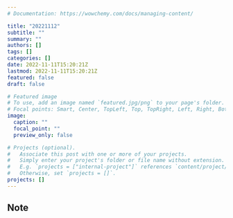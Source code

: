 ```yaml
---
# Documentation: https://wowchemy.com/docs/managing-content/

title: "20221112"
subtitle: ""
summary: ""
authors: []
tags: []
categories: []
date: 2022-11-11T15:20:21Z
lastmod: 2022-11-11T15:20:21Z
featured: false
draft: false

# Featured image
# To use, add an image named `featured.jpg/png` to your page's folder.
# Focal points: Smart, Center, TopLeft, Top, TopRight, Left, Right, BottomLeft, Bottom, BottomRight.
image:
  caption: ""
  focal_point: ""
  preview_only: false

# Projects (optional).
#   Associate this post with one or more of your projects.
#   Simply enter your project's folder or file name without extension.
#   E.g. `projects = ["internal-project"]` references `content/project/deep-learning/index.md`.
#   Otherwise, set `projects = []`.
projects: []
---
```


## Note

